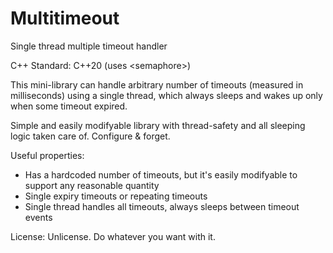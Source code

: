 # Multitimeout
Single thread multiple timeout handler

C++ Standard: C++20 (uses \<semaphore\>)

This mini-library can handle arbitrary number of timeouts (measured in milliseconds) using a single thread, which always sleeps and wakes up only when some timeout expired.
  
Simple and easily modifyable library with thread-safety and all sleeping logic taken care of. Configure & forget.
  
Useful properties:
- Has a hardcoded number of timeouts, but it's easily modifyable to support any reasonable quantity
- Single expiry timeouts or repeating timeouts
- Single thread handles all timeouts, always sleeps between timeout events

License: Unlicense. Do whatever you want with it.
